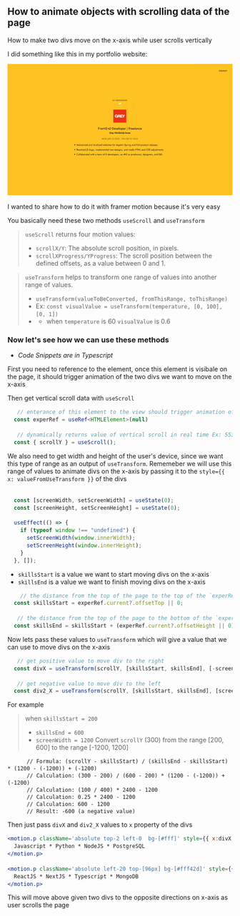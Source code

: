 ## How to animate objects with scrolling data of the page 

How to make two divs move on the x-axis while user scrolls vertically 

I did something like this in my portfolio website:

![Scroll Animation Demo](https://github.com/abroroo/til/blob/main/Framer%20Motion/scrollDemo.gif?raw=true)

I wanted to share how to do it with framer motion because it's very easy

You basically need these two methods `useScroll` and `useTransform`

> `useScroll` returns four motion values:
>  - `scrollX/Y`: The absolute scroll position, in pixels.
>  - `scrollXProgress/YProgress`: The scroll position between the defined offsets, as a value between 0 and 1.


> `useTransform` helps to transform one range of values into another range of values.
> - `useTransform(valueToBeConverted, fromThisRange, toThisRange)`
> - Ex: `const visualValue = useTransform(temperature, [0, 100], [0, 1])`
> - - when `temperature` is 60 `visualValue` is 0.6 



### Now let's see how we can use these methods
- _Code Snippets are in Typescript_

First you need to reference to the element, once this element is visibale on the page, it should trigger animation of the two divs we want to move on the x-axis 

Then get vertical scroll data with `useScroll`

```typescript
   // enterance of this element to the view should trigger animation of two divs on the x-axis
  const experRef = useRef<HTMLElement>(null)

   // dynamically returns value of vertical scroll in real time Ex: 553 pixels from the top of the page
  const { scrollY } = useScroll();

```


We also need to get width and height of the user's device, since we want this type of range as an output of  `useTransform`. Rememeber we will use this range of values to animate divs on the x-axis by passing it to the `style={{ x: valueFromUseTransform }}` of the divs

```typescript

  const [screenWidth, setScreenWidth] = useState(0);
  const [screenHeight, setScreenHeight] = useState(0);

  useEffect(() => {
    if (typeof window !== "undefined") {
      setScreenWidth(window.innerWidth);
      setScreenHeight(window.innerHeight);
    }
  }, []);

```

 - `skillsStart` is a value we want to start moving divs on the x-axis
 - `skillsEnd` is a value we want to finish moving divs on the x-axis

```typescript
    // the distance from the top of the page to the top of the `experRef` element.
  const skillsStart = experRef.current?.offsetTop || 0;

   // the distance from the top of the page to the bottom of the `experRef` element.
  const skillsEnd = skillsStart + (experRef.current?.offsetHeight || 0);

```


Now lets pass these values to `useTransform` which will give a value that we can use to move divs on the x-axis


```typescript
   // get positive value to move div to the right 
  const divX = useTransform(scrollY, [skillsStart, skillsEnd], [-screenWidth, screenWidth]);
     
   // get negative value to move div to the left
  const div2_X = useTransform(scrollY, [skillsStart, skillsEnd], [screenWidth, -screenWidth]);

```
For example 
> when `skillsStart = 200`
>  - `skillsEnd = 600`
>  - `screenWidth = 1200`
Convert `scrollY` (300) from the range [200, 600] to the range [-1200, 1200]
```
      // Formula: (scrollY - skillsStart) / (skillsEnd - skillsStart) * (1200 - (-1200)) + (-1200)
      // Calculation: (300 - 200) / (600 - 200) * (1200 - (-1200)) + (-1200)
      // Calculation: (100 / 400) * 2400 - 1200
      // Calculation: 0.25 * 2400 - 1200
      // Calculation: 600 - 1200
      // Result: -600 (a negative value)
```

Then just pass `divX` and `div2_X` values to `x` property of the divs


```jsx
<motion.p className='absolute top-2 left-0  bg-[#fff]' style={{ x:divX }}>
  Javascript * Python * NodeJS * PostgreSQL
</motion.p>

<motion.p className='absolute left-20 top-[96px] bg-[#fff42d]' style={{ x: div2_X }}>
  ReactJS * NextJS * Typescript * MongoDB
</motion.p>

```


This will move above given two divs to the opposite directions on x-axis as user scrolls the page 
